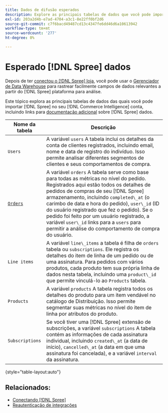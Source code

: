 ```yaml
---
title: Dados de difusão esperados
description: Explore as principais tabelas de dados que você pode importar do Spree para o seu [!DNL Commerce Intelligence] conta.
exl-id: 203a2d4b-e7ad-4704-a3c1-8e22ff0bf2d6
source-git-commit: c7f6bacd49487cd13c4347fe6dd46d6a10613942
workflow-type: tm+mt
source-wordcount: '277'
ht-degree: 0%

---
```


# Esperado [!DNL Spree] dados

Depois de ter [conectou o [!DNL Spree] loja](../../../data-analyst/importing-data/integrations/spree.md), você pode usar o [Gerenciador de Data Warehouse](../../data-warehouse-mgr/tour-dwm.md) para rastrear facilmente campos de dados relevantes a partir do [!DNL Spree] plataforma para análise.

Este tópico explora as principais tabelas de dados das quais você pode importar [!DNL Spree] no seu [!DNL Commerce Intelligence] conta, incluindo links para [documentação adicional](https://guides.spreecommerce.org/developer/addresses.html#address) sobre [!DNL Spree] dados.

| **Nome da tabela** | **Descrição** |
|-----|-----|
| `Users` | A variável `users` A tabela inclui os detalhes da conta de clientes registrados, incluindo email, nome e data de registro do indivíduo. Isso permite analisar diferentes segmentos de clientes e seus comportamentos de compra. |
| [`Orders`](https://guides.spreecommerce.org/developer/orders.html#overview) | A variável `orders` A tabela serve como base para todas as métricas no nível do pedido. Registrados aqui estão todos os detalhes de pedidos de compras de seu [!DNL Spree] armazenamento, incluindo `completed\_at` (o carimbo de data e hora do pedido), `user\_id` (ID do usuário registrado que fez o pedido). Se o pedido foi feito por um usuário registrado, a variável `user\_id` links para a `users` para permitir a análise do comportamento de compra do usuário. |
| `Line items` | A variável `line\_items` a tabela é filha de `orders` tabela ou `subscriptions`. Ele registra os detalhes do item de linha de um pedido ou de uma assinatura. Para pedidos com vários produtos, cada produto tem sua própria linha de dados nesta tabela, incluindo uma `product\_id` que permite vinculá-lo ao `Products` tabela. |
| `Products` | A variável `products` A tabela registra todos os detalhes do produto para um item vendável no catálogo de Distribuição. Isso permite segmentar suas métricas no nível do item de linha por atributos do produto. |
| `Subscriptions` | Se você tiver uma [!DNL Spree] extensão de subscrições, a variável `subscriptions` A tabela contém as informações de cada assinatura individual, incluindo `created\_at` (a data de início), `cancelled\_at` (a data em que uma assinatura foi cancelada), e a variável `interval` da assinatura. |

{style="table-layout:auto"}

## Relacionados:

* [Conectando [!DNL Spree]](../integrations/spree.md)
* [Reautenticação de integrações](https://experienceleague.adobe.com/docs/commerce-knowledge-base/kb/how-to/mbi-reauthenticating-integrations.html)
